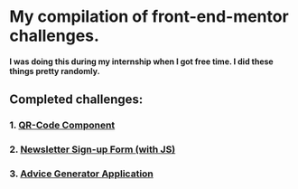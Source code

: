 # My compilation of front-end-mentor challenges. 
#### I was doing this during my internship when I got free time. I did these things pretty randomly. 
## Completed challenges: 
### 1. [QR-Code Component](https://github.com/mako-e/front-end-mentor-mako/tree/main/qr-code-component-mako)
### 2. [Newsletter Sign-up Form (with JS)](https://github.com/mako-e/front-end-mentor-mako/tree/main/newsletter-mako)
### 3. [Advice Generator Application](https://github.com/mako-e/front-end-mentor-mako/tree/main/advice-generator-app-mako)
